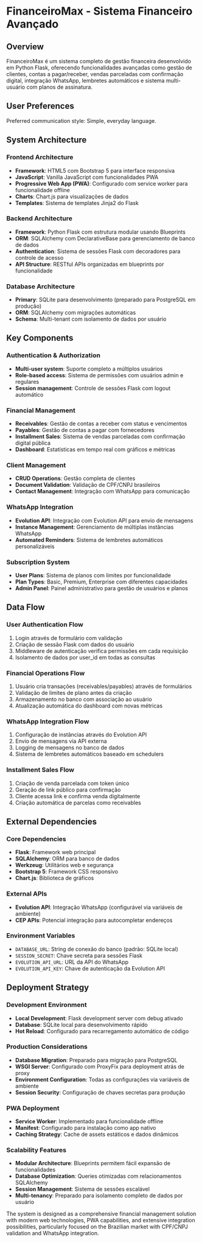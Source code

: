 # FinanceiroMax - Sistema Financeiro Avançado

## Overview

FinanceiroMax é um sistema completo de gestão financeira desenvolvido em Python Flask, oferecendo funcionalidades avançadas como gestão de clientes, contas a pagar/receber, vendas parceladas com confirmação digital, integração WhatsApp, lembretes automáticos e sistema multi-usuário com planos de assinatura.

## User Preferences

Preferred communication style: Simple, everyday language.

## System Architecture

### Frontend Architecture
- **Framework**: HTML5 com Bootstrap 5 para interface responsiva
- **JavaScript**: Vanilla JavaScript com funcionalidades PWA
- **Progressive Web App (PWA)**: Configurado com service worker para funcionalidade offline
- **Charts**: Chart.js para visualizações de dados
- **Templates**: Sistema de templates Jinja2 do Flask

### Backend Architecture
- **Framework**: Python Flask com estrutura modular usando Blueprints
- **ORM**: SQLAlchemy com DeclarativeBase para gerenciamento de banco de dados
- **Authentication**: Sistema de sessões Flask com decoradores para controle de acesso
- **API Structure**: RESTful APIs organizadas em blueprints por funcionalidade

### Database Architecture
- **Primary**: SQLite para desenvolvimento (preparado para PostgreSQL em produção)
- **ORM**: SQLAlchemy com migrações automáticas
- **Schema**: Multi-tenant com isolamento de dados por usuário

## Key Components

### Authentication & Authorization
- **Multi-user system**: Suporte completo a múltiplos usuários
- **Role-based access**: Sistema de permissões com usuários admin e regulares
- **Session management**: Controle de sessões Flask com logout automático

### Financial Management
- **Receivables**: Gestão de contas a receber com status e vencimentos
- **Payables**: Gestão de contas a pagar com fornecedores
- **Installment Sales**: Sistema de vendas parceladas com confirmação digital pública
- **Dashboard**: Estatísticas em tempo real com gráficos e métricas

### Client Management
- **CRUD Operations**: Gestão completa de clientes
- **Document Validation**: Validação de CPF/CNPJ brasileiros
- **Contact Management**: Integração com WhatsApp para comunicação

### WhatsApp Integration
- **Evolution API**: Integração com Evolution API para envio de mensagens
- **Instance Management**: Gerenciamento de múltiplas instâncias WhatsApp
- **Automated Reminders**: Sistema de lembretes automáticos personalizáveis

### Subscription System
- **User Plans**: Sistema de planos com limites por funcionalidade
- **Plan Types**: Basic, Premium, Enterprise com diferentes capacidades
- **Admin Panel**: Painel administrativo para gestão de usuários e planos

## Data Flow

### User Authentication Flow
1. Login através de formulário com validação
2. Criação de sessão Flask com dados do usuário
3. Middleware de autenticação verifica permissões em cada requisição
4. Isolamento de dados por user_id em todas as consultas

### Financial Operations Flow
1. Usuário cria transações (receivables/payables) através de formulários
2. Validação de limites de plano antes da criação
3. Armazenamento no banco com associação ao usuário
4. Atualização automática do dashboard com novas métricas

### WhatsApp Integration Flow
1. Configuração de instâncias através do Evolution API
2. Envio de mensagens via API externa
3. Logging de mensagens no banco de dados
4. Sistema de lembretes automáticos baseado em schedulers

### Installment Sales Flow
1. Criação de venda parcelada com token único
2. Geração de link público para confirmação
3. Cliente acessa link e confirma venda digitalmente
4. Criação automática de parcelas como receivables

## External Dependencies

### Core Dependencies
- **Flask**: Framework web principal
- **SQLAlchemy**: ORM para banco de dados
- **Werkzeug**: Utilitários web e segurança
- **Bootstrap 5**: Framework CSS responsivo
- **Chart.js**: Biblioteca de gráficos

### External APIs
- **Evolution API**: Integração WhatsApp (configurável via variáveis de ambiente)
- **CEP APIs**: Potencial integração para autocompletar endereços

### Environment Variables
- `DATABASE_URL`: String de conexão do banco (padrão: SQLite local)
- `SESSION_SECRET`: Chave secreta para sessões Flask
- `EVOLUTION_API_URL`: URL da API do WhatsApp
- `EVOLUTION_API_KEY`: Chave de autenticação da Evolution API

## Deployment Strategy

### Development Environment
- **Local Development**: Flask development server com debug ativado
- **Database**: SQLite local para desenvolvimento rápido
- **Hot Reload**: Configurado para recarregamento automático de código

### Production Considerations
- **Database Migration**: Preparado para migração para PostgreSQL
- **WSGI Server**: Configurado com ProxyFix para deployment atrás de proxy
- **Environment Configuration**: Todas as configurações via variáveis de ambiente
- **Session Security**: Configuração de chaves secretas para produção

### PWA Deployment
- **Service Worker**: Implementado para funcionalidade offline
- **Manifest**: Configurado para instalação como app nativo
- **Caching Strategy**: Cache de assets estáticos e dados dinâmicos

### Scalability Features
- **Modular Architecture**: Blueprints permitem fácil expansão de funcionalidades
- **Database Optimization**: Queries otimizadas com relacionamentos SQLAlchemy
- **Session Management**: Sistema de sessões escalável
- **Multi-tenancy**: Preparado para isolamento completo de dados por usuário

The system is designed as a comprehensive financial management solution with modern web technologies, PWA capabilities, and extensive integration possibilities, particularly focused on the Brazilian market with CPF/CNPJ validation and WhatsApp integration.